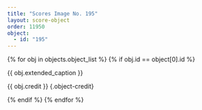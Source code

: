 ```yaml
---
title: "Scores Image No. 195"
layout: score-object
order: 11950
object:
  - id: "195"
---
```


{% for obj in objects.object_list %}
{% if obj.id == object[0].id %}

{{ obj.extended_caption }}

{{ obj.credit }} {.object-credit}

{% endif %}
{% endfor %}
